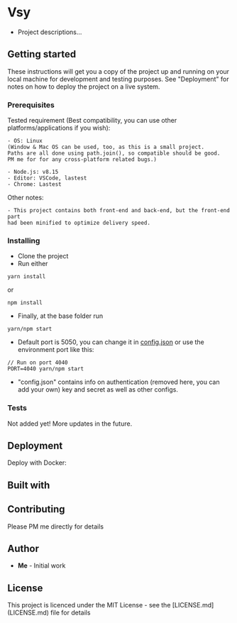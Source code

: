 # Vsy
- Project descriptions...

## Getting started
These instructions will get you a copy of the project up and running on your local machine for development and testing purposes. See "Deployment" for notes on how to deploy the project on a live system.

### Prerequisites

Tested requirement (Best compatibility, you can use other platforms/applications if you wish):
```
- OS: Linux
(Window & Mac OS can be used, too, as this is a small project.
Paths are all done using path.join(), so compatible should be good.
PM me for for any cross-platform related bugs.)

- Node.js: v8.15
- Editor: VSCode, lastest
- Chrome: Lastest
```
Other notes:
```
- This project contains both front-end and back-end, but the front-end part
had been minified to optimize delivery speed.
```

### Installing
- Clone the project
- Run either
```
yarn install
```
or
```
npm install
```
- Finally, at the base folder run
```
yarn/npm start
```
- Default port is 5050, you can change it in [config.json](server/config.json) or use the environment port like this:
```
// Run on port 4040
PORT=4040 yarn/npm start
```
- "config.json" contains info on authentication (removed here, you can add your own) key and secret as well as other configs.

### Tests
Not added yet! More updates in the future.

## Deployment
Deploy with Docker:

## Built with

## Contributing
Please PM me directly for details

## Author
* **Me** - Initial work

## License
This project is licenced under the MIT License - see the [LICENSE.md] (LICENSE.md) file for details
